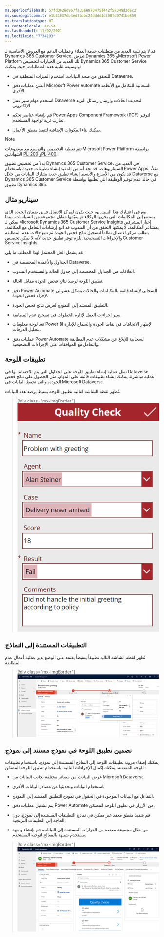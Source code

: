 ```yaml
---
ms.openlocfilehash: 57fd362ed967fa36ae970475d442f57349d2dec2
ms.sourcegitcommit: e1b31037db4ed7bcbc24dddd4c300fd9741be859
ms.translationtype: HT
ms.contentlocale: ar-SA
ms.lasthandoff: 11/02/2021
ms.locfileid: "7734193"
---
```

قد لا يتم تلبية العديد من متطلبات خدمة العملاء وعمليات الدعم مع العروض الأساسية لـ Dynamics 365 Customer Service. تعرض Dynamics 365 وMicrosoft Power Platform لك العديد من الخيارات لتخصيص Dynamics 365 Customer Service وتوسيعه لتلبية هذه المتطلبات، حيث يمكنك:

- للتحقق من صحة البيانات، استخدم الميزات المنطقية في Dataverse.

- أنشئ عمليات دفق Microsoft Power Automate السحابية للتكامل مع الأنظمة الأخرى.

- استخدم مهام سير عمل Dataverse لتحديث الحالات وإرسال رسائل البريد الإلكتروني.

- قم بإنشاء عناصر تحكم Power Apps Component Framework (PCF) لتوفير تجارب ثرية لواجهة المستخدم.

- يمكنك بناء المكونات الإضافية لتنفيذ منطق الأعمال.

> [!NOTE]
> تتم تغطية التخصيص والتوسيع مع موضوعات Microsoft Power Platform بواسطة الشهادتين [PL-200](/learn/certifications/exams/pl-200?azure-portal=true) و[PL-400](/learn/certifications/exams/pl-400?azure-portal=true).

بدلاً من تخصيص تطبيق Dynamics 365 Customer Service، في العديد من السيناريوهات، قد تجد أنه من المفيد إنشاء تطبيقات جديدة باستخدام Power Apps. مثلاً، قد يكون من الأسرع والأبسط إنشاء تطبيق جديد يشارك البيانات من خلال Dataverse مع Dynamics 365 Customer Service في حالة عدم توفير الوظيفة التي تطلبها بواسطة تطبيق Dynamics 365.

## <a name="example-scenario"></a>سيناريو مثال

ضع في اعتبارك هذا السيناريو، حيث يكون لمركز الاتصال فريق ضمان الجودة الذي يستمع إلى المكالمات التي يجريها الوكلاء ثم يقيّمها مقابل مجموعة من السياسات. بينما يمكن لـ Microsoft Dynamics 365 Customer Service Insights إخبار المشرفين بمشاعر المكالمة، لا يمكنها التحقق من أن المندوب قد اتبع إرشادات التعامل مع المكالمة. يتطلب مركز الاتصال نظاماً لتسجيل نتائج فحص الجودة ثم تتبع حالات عدم المطابقة والإجراءات التصحيحية. يلزم توفر تطبيق جديد، لأنه لا يمكن تخصيص Customer Service Insights.

قد يشمل الحل المحتمل لهذا المطلب ما يلي:

- الجداول والأعمدة المخصصة في Dataverse.

- العلاقات من الجداول المخصصة إلى جدول الحالة والمستخدم المندوب.

- تطبيق اللوحة لرصد نتائج فحص الجودة مقابل الحالة.

- دفق Power Automate السحابي لإنشاء قائمة بالمكالمات والحالات بشكل عشوائي لإجراء فحص الجودة.

- التطبيق المستند إلى النموذج لعرض نتائج فحص الجودة.

- سير إجراءات العمل لإدارة الخطوات في تصحيح عدم المطابقة.

- تعد لوحة معلومات Power BI لإظهار الاتجاهات في نقاط الجودة والسماح للإدارة بتحليل الدرجات.

- عمليات دفق Power Automate السحابية للإبلاغ عن مشكلات عدم المطابقة والتعامل مع الموافقات على الإجراءات التصحيحية.

## <a name="canvas-apps"></a>تطبيقات اللوحة

تمثل عملية إنشاء تطبيق اللوحة على الجداول التي يتم الاحتفاظ بها في Dataverse عملية مباشرة.
يمكنك إنشاء تطبيقات قائمة على المهام، مثل الحصول على نتائج فحص الجودة، والتي تحفظ البيانات في Microsoft Dataverse.

تُظهر لقطة الشاشة التالية تطبيق اللوحة بسيط يرصد هذه البيانات.

> [!div class="mx-imgBorder"]
> ![لقطة شاشة تُظهر تطبيق اللوحة بسيطاً.](../media/2-canvas-app.png#lightbox)

## <a name="model-driven-apps"></a>التطبيقات المستندة إلى النماذج

تُظهر لقطة الشاشة التالية تطبيقاً بسيطاً يعتمد على الوضع يدير عملية أعمال عدم المطابقة.

> [!div class="mx-imgBorder"]
> ![لقطة شاشة للتطبيق المستند إلى النموذج.](../media/2-model-driven-app.png#lightbox)

## <a name="embed-a-canvas-app-on-a-model-driven-form"></a>تضمين تطبيق اللوحة في نموذج مستند إلى نموذج

يمكنك إضفاء مرونة تطبيقات اللوحة إلى النماذج المستندة إلى نموذج، باستخدام تطبيقات اللوحة المضمنة. يمكنك إكمال الإجراءات التالية، باستخدام تطبيق اللوحة المضمّن:

- عرض البيانات من مصادر مختلفة بجانب البيانات من Microsoft Dataverse.

- استخدام البيانات وتحديثها من مصادر البيانات الأخرى.

- التفاعل مع البيانات الموجودة في الحقول في نموذج التطبيق المستند إلى النموذج.

- يتم تشغيل عمليات دفق Power Automate من الأزرار في تطبيق اللوحة المضمّن.

- قم بتنفيذ منطق معقد غير ممكن في نماذج التطبيقات المستندة إلى نموذج، دون الحاجة إلى التعليمات البرمجية.

- من خلال مجموعة معقدة من القرارات المستندة إلى البيانات، قم بإنشاء واجهة مستخدم شبيهة بالمعالج لتوجيه المستخدم.

> [!div class="mx-imgBorder"]
> ![لقطة شاشة لتطبيق اللوحة مضمّن في نموذج تطبيق مستند إلى نموذج.](../media/2-embedded-canvas-app.png#lightbox)

